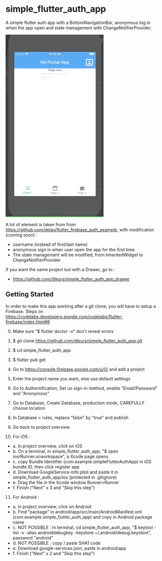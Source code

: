 # simple_flutter_auth_app

A simple flutter auth app with a BottomNavigationBar, anonymous log in when the app open and state management with ChangeNotifierProvider.

![](screenshots/app_presentation.gif)

A lot of element is taken from from https://github.com/delay/flutter_firebase_auth_example, with modification (coming soon) :  
- username (instead of first/last name)
- anonymous sign in when user open the app for the first time
- The state management will be modified, from InheritedWidget to ChangeNotifierProvider

If you want the same project but with a Drawer, go to :
 - https://github.com/dleurs/simple_flutter_auth_app_drawer

## Getting Started

In order to make this app working after a git clone, you will have to setup a Firebase.
Steps on https://codelabs.developers.google.com/codelabs/flutter-firebase/index.html#6

0. Make sure "$ flutter doctor -v" don't reveal errors
1. $ git clone https://github.com/dleurs/simple_flutter_auth_app.git
2. $ cd simple_flutter_auth_app
3. $ flutter pub get
4. Go to https://console.firebase.google.com/u/0/ and add a project
5. Enter the project name you want, else use default settings
6. Go to Authentification, Set uo sign-in method, enable "Email/Password" and "Anonymous"
7. Go to Database, Create Database, production mode, CAREFULLY choose location
8. In Database > rules, replace "false" by "true" and publish
9. Go back to project overview

10. For iOS :
- a. In project overview, click on iOS 
- b. On a terminal, in  simple_flutter_auth_app, "$ open ios/Runner.xcworkspace", a Xcode page opens
- c. copy Bundle Identifier (com.example.simpleFlutterAuthApp) in iOS bundle ID, then click register app
- d. Download GoogleService-Info.plist and paste it in simple_flutter_auth_app/ios (protected in .gitignore)
- e. Drag the file in the Xcode window Runner>Runner
- f. Finish ("Next" x 3 and "Skip this step")

11. For Android :
- a. In project overview, click on Android
- b. Find "package" in android/app/src/main/AndroidManifest.xml (com.example.simple_flutter_auth_app) and copy in Android package name
- c. NOT POSSIBLE : In terminal, cd simple_flutter_auth_app, "$ keytool -list -v -alias androiddebugkey -keystore ~/.android/debug.keystore", password "android"
- d. NOT POSSIBLE : copy / paste SHA1 code
- e. Download google-services.json, paste in android/app
- f. Finish ("Next" x 2 and "Skip this step")